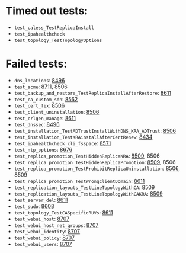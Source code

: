 # Timed out tests:
- `test_caless_TestReplicaInstall`
- `test_ipahealthcheck`
- `test_topology_TestTopologyOptions`
 
# Failed tests:
- `dns_locations`: [8496](https://pagure.io/freeipa/issue/8496)
- `test_acme`: [8711](https://pagure.io/freeipa/issue/8711), 8506
- `test_backup_and_restore_TestReplicaInstallAfterRestore`: [8611](https://pagure.io/freeipa/issue/8611)
- `test_ca_custom_sdn`: [8562](https://pagure.io/freeipa/issue/8562)
- `test_cert_fix`: [8506](https://pagure.io/freeipa/issue/8506)
- `test_client_uninstallation`: [8506](https://pagure.io/freeipa/issue/8506)
- `test_crlgen_manage`: [8611](https://pagure.io/freeipa/issue/8611)
- `test_dnssec`: [8496](https://pagure.io/freeipa/issue/8496)
- `test_installation_TestADTrustInstallWithDNS_KRA_ADTrust`: [8506](https://pagure.io/freeipa/issue/8506)
- `test_installation_TestKRAinstallAfterCertRenew`: [8434](https://pagure.io/freeipa/issue/8434)
- `test_ipahealthcheck_cli_fsspace`: [8571](https://pagure.io/freeipa/issue/8571)
- `test_ntp_options`: [8676](https://pagure.io/freeipa/issue/8676)
- `test_replica_promotion_TestHiddenReplicaKRA`: [8509](https://pagure.io/freeipa/issue/8509), 8506
- `test_replica_promotion_TestHiddenReplicaPromotion`: [8509](https://pagure.io/freeipa/issue/8509), 8506
- `test_replica_promotion_TestProhibitReplicaUninstallation`: [8506](https://pagure.io/freeipa/issue/8506), 8509
- `test_replica_promotion_TestWrongClientDomain`: [8611](https://pagure.io/freeipa/issue/8611)
- `test_replication_layouts_TestLineTopologyWithCA`: [8509](https://pagure.io/freeipa/issue/8509)
- `test_replication_layouts_TestLineTopologyWithCAKRA`: [8509](https://pagure.io/freeipa/issue/8509)
- `test_server_del`: [8611](https://pagure.io/freeipa/issue/8611)
- `test_sudo`: [8608](https://pagure.io/freeipa/issue/8608)
- `test_topology_TestCASpecificRUVs`: [8611](https://pagure.io/freeipa/issue/8611)
- `test_webui_host`: [8707](https://pagure.io/freeipa/issue/8707)
- `test_webui_host_net_groups`: [8707](https://pagure.io/freeipa/issue/8707)
- `test_webui_identity`: [8707](https://pagure.io/freeipa/issue/8707)
- `test_webui_policy`: [8707](https://pagure.io/freeipa/issue/8707)
- `test_webui_users`: [8707](https://pagure.io/freeipa/issue/8707)
